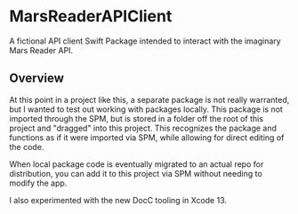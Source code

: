 # MarsReaderAPIClient

A fictional API client Swift Package intended to interact with the imaginary Mars Reader API.

## Overview

At this point in a project like this, a separate package is not really warranted, but I wanted to test out working with
packages locally. This package is not imported through the SPM, but is stored in a folder off the root of this project
and "dragged" into this project. This recognizes the package and functions as if it were imported via SPM, while 
allowing for direct editing of the code.

When local package code is eventually migrated to an actual repo for distribution, you can add it to this project
via SPM without needing to modify the app.

I also experimented with the new DocC tooling in Xcode 13.
